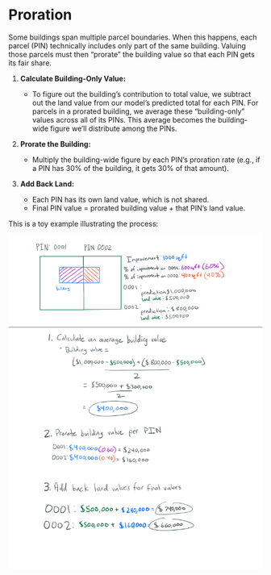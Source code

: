 # Proration

Some buildings span multiple parcel boundaries. When this happens, each parcel (PIN) technically includes only part of the same building. Valuing those parcels must then “prorate” the building value so that each PIN gets its fair share.

1. **Calculate Building-Only Value:**  
   - To figure out the building’s contribution to total value, we subtract out the land value from our model’s predicted total for each PIN. For parcels in a prorated building, we average these “building-only” values across all of its PINs. This average becomes the building-wide figure we’ll distribute among the PINs.

2. **Prorate the Building:**  
   - Multiply the building-wide figure by each PIN’s proration rate (e.g., if a PIN has 30% of the building, it gets 30% of that amount).  

3. **Add Back Land:**  
   - Each PIN has its own land value, which is not shared.  
   - Final PIN value = prorated building value + that PIN’s land value.

This is a toy example illustrating the process:

![](/Residential/proration/proration_explainer.PNG)
